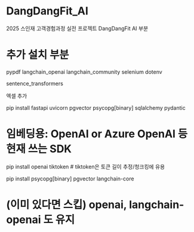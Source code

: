 # DangDangFit_AI
2025 스인재 고객경험과정 실전 프로젝트 DangDangFit AI 부분


# 추가 설치 부분
pypdf
langchain_openai
langchain_community
selenium
dotenv

sentence_transformers

엑셀 추가

pip install fastapi uvicorn pgvector psycopg[binary] sqlalchemy pydantic
# 임베딩용: OpenAI or Azure OpenAI 등 현재 쓰는 SDK
pip install openai tiktoken  # tiktoken은 토큰 길이 추정/청크킹에 유용

pip install psycopg[binary] pgvector langchain-core
# (이미 있다면 스킵) openai, langchain-openai 도 유지

